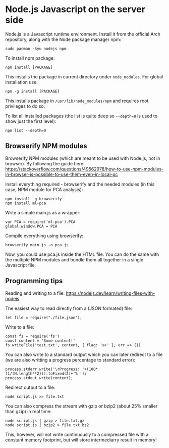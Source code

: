 # Node.js Javascript on the server side

Node.js is a Javascript runtime environment. Install it from the official Arch repository, along with the Node package manager npm:
```
sudo pacman -Syu nodejs npm
```

To install npm package:
```
npm install [PACKAGE]
```

This installs the package in current directory under `node_modules`. For global installation use:
```
npm -g install [PACKAGE]
```

This installs package in `/usr/lib/node_modules/npm` and requires root privileges to do so.

To list all installed packages (the list is quite deep so `--depth=0` is used to show just the first level):
```
npm list --depth=0
```

## Browserify NPM modules

Browserify NPM modules (which are meant to be used with Node.js, not in browser). By following the guide here:
<https://stackoverflow.com/questions/49562978/how-to-use-npm-modules-in-browser-is-possible-to-use-them-even-in-local-pc>

Install everything required - browserify and the needed modules (in this case, NPM module for PCA analysis):
```
npm install -g browserify
npm install ml-pca
```

Write a simple main.js as a wrapper:
```
var PCA = require('ml-pca').PCA
global.window.PCA = PCA
```

Compile everything using browserify:
```
browserify main.js -o pca.js
```

Now, you could use pca.js inside the HTML file. You can do the same with the multiple NPM modules and bundle them all together in a single Javascript file.

## Programming tips

Reading and writing to a file: <https://nodejs.dev/learn/writing-files-with-nodejs>

The easiest way to read directly from a (JSON formated) file:
```
let file = require("./file.json");
```

Write to a file:
```
const fs = require('fs')
const content = 'Some content!'
fs.writeFile('test.txt', content, { flag: 'a+' }, err => {})
```

You can also write to a standard output which you can later redirect to a file (we are also writting a progress percentage to standard error):
```
process.stderr.write('\rProgress: '+(100*(1/(N.length**2))).toFixed(2)+'% ');
process.stdout.write(content);
```

Redirect output to a file:
```
node script.js >> file.txt
```

You can also compress the stream with gzip or bzip2 (about 25% smaller than gzip) in real time:
```
node script.js | gzip > file.txt.gz
node script.js | bzip2 > file.txt.bz2
```

This, however, will not write continuously to a compressed file with a constant memory footprint, but will store intermediarry result in memory!

